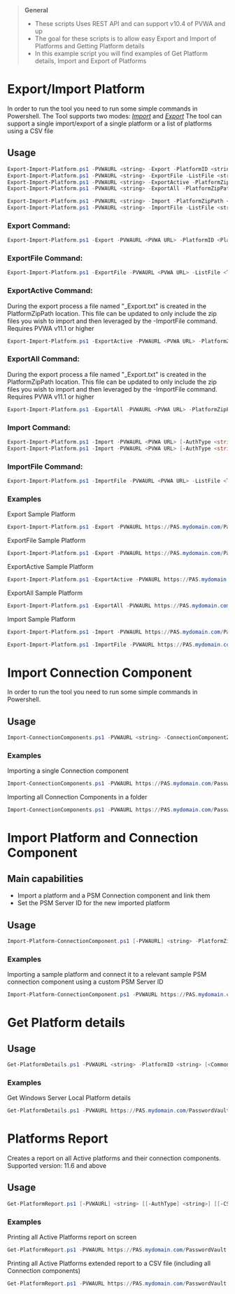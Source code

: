 > **General**
> - These scripts Uses REST API and can support v10.4 of PVWA and up
> - The goal for these scripts is to allow easy Export and Import of Platforms and Getting Platform details
> - In this example script you will find examples of Get Platform details, Import and Export of Platforms

# Export/Import Platform
In order to run the tool you need to run some simple commands in Powershell.
The Tool supports two modes: [*Import*](#import-command) and [*Export*](#export-command)
The tool can support a single import/export of a single platform or a list of platforms using a CSV file

## Usage
```powershell
Export-Import-Platform.ps1 -PVWAURL <string> -Export -PlatformID <string> -PlatformZipPath <string> [<CommonParameters>]
Export-Import-Platform.ps1 -PVWAURL <string> -ExportFile -ListFile <string> -PlatformZipPath <string> [<CommonParameters>]
Export-Import-Platform.ps1 -PVWAURL <string> -ExportActive -PlatformZipPath <string> [<CommonParameters>]
Export-Import-Platform.ps1 -PVWAURL <string> -ExportAll -PlatformZipPath <string> [<CommonParameters>]

Export-Import-Platform.ps1 -PVWAURL <string> -Import -PlatformZipPath <string> [<CommonParameters>]
Export-Import-Platform.ps1 -PVWAURL <string> -ImportFile -ListFile <string> [<CommonParameters>]
```


### Export Command:
```powershell
Export-Import-Platform.ps1 -Export -PVWAURL <PVWA URL> -PlatformID <Platform ID> -PlatformZipPath <The path to save the Platform ZIP output>
```
### ExportFile Command:
```powershell
Export-Import-Platform.ps1 -ExportFile -PVWAURL <PVWA URL> -ListFile <The path to the txt file with the PlatformID to export> -PlatformZipPath <The path to save the Platform ZIP output>
```

### ExportActive Command:
During the export process a file named "_Export.txt" is created in the PlatformZipPath location. This file can be updated to only include the zip files you wish to import and then leveraged by the -ImportFile command.
Requires PVWA v11.1 or higher
```powershell
Export-Import-Platform.ps1 -ExportActive -PVWAURL <PVWA URL> -PlatformZipPath <The path to save the Platform ZIP files>
```
### ExportAll Command:
During the export process a file named "_Export.txt" is created in the PlatformZipPath location. This file can be updated to only include the zip files you wish to import and then leveraged by the -ImportFile command.
Requires PVWA v11.1 or higher
```powershell
Export-Import-Platform.ps1 -ExportAll -PVWAURL <PVWA URL> -PlatformZipPath <The path to save the Platform ZIP files>
```

### Import Command:
```powershell
Export-Import-Platform.ps1 -Import -PVWAURL <PVWA URL> [-AuthType <string>] -PlatformZipPath <The path of the Platform ZIP to import> [<CommonParameters>]
Export-Import-Platform.ps1 -Import -PVWAURL <PVWA URL> [-AuthType <string>] -Bulk -CSVPath <The path of the CSV for import> [<CommonParameters>]
```
### ImportFile Command:
```powershell
Export-Import-Platform.ps1 -ImportFile -PVWAURL <PVWA URL> -ListFile <The path to the txt file with the ZIP files to import>
```

### Examples
Export Sample Platform
```powershell
Export-Import-Platform.ps1 -Export -PVWAURL https://PAS.mydomain.com/PasswordVault -PlatformID SamplePlatform -PlatformZipPath C:\Temp\Export-SamplePlatform.zip
```

ExportFile Sample Platform
```powershell
Export-Import-Platform.ps1 -Export -PVWAURL https://PAS.mydomain.com/PasswordVault -ListFile C:\Temp\ListFileExport.txt -PlatformZipPath C:\Temp\
```

ExportActive Sample Platform
```powershell
Export-Import-Platform.ps1 -ExportActive -PVWAURL https://PAS.mydomain.com/PasswordVault -PlatformZipPath C:\Temp\
```

ExportAll Sample Platform
```powershell
Export-Import-Platform.ps1 -ExportAll -PVWAURL https://PAS.mydomain.com/PasswordVault  -PlatformZipPath C:\Temp\
```

Import Sample Platform
```powershell
Export-Import-Platform.ps1 -Import -PVWAURL https://PAS.mydomain.com/PasswordVault -PlatformZipPath C:\Temp\SamplePlatform.zip
```

```powershell
Export-Import-Platform.ps1 -ImportFile -PVWAURL https://PAS.mydomain.com/PasswordVault -ListFile C:\Temp\ListFileImport.txt
```

# Import Connection Component
In order to run the tool you need to run some simple commands in Powershell.

## Usage
```powershell
Import-ConnectionComponents.ps1 -PVWAURL <string> -ConnectionComponentZipPath <string> -ConnectionComponentFolderPath <string> [<CommonParameters>]
```

### Examples
Importing a single Connection component
```powershell
Import-ConnectionComponents.ps1 -PVWAURL https://PAS.mydomain.com/PasswordVault -ConnectionComponentZipPath C:\Temp\SampleConnectionComponent.zip
```
Importing all Connection Components in a folder
```powershell
Import-ConnectionComponents.ps1 -PVWAURL https://PAS.mydomain.com/PasswordVault -ConnectionComponentFolderPath C:\Temp\DownloadedConnectionComponents\
```

# Import Platform and Connection Component
## Main capabilities
- Import a platform and a PSM Connection component and link them
- Set the PSM Server ID for the new imported platform

## Usage
```powershell
Import-Platform-ConnectionComponent.ps1 [-PVWAURL] <string> -PlatformZipPath <string> -ConnectionComponentZipPath <string> [-PSMServerID] <string> [<CommonParameters>]
```

### Examples
Importing a sample platform and connect it to a relevant sample PSM connection component using a custom PSM Server ID
```powershell
Import-Platform-ConnectionComponent.ps1 -PVWAURL https://PAS.mydomain.com/PasswordVault -PlatformZipPath C:\Temp\SamplePlatform.zip -ConnectionComponentZipPath C:\Temp\SampleConnectionComponent.zip -PSMServerID PSMServer_MyPSMSRV
```

# Get Platform details
## Usage
```powershell
Get-PlatformDetails.ps1 -PVWAURL <string> -PlatformID <string> [<CommonParameters>]
```

### Examples
Get Windows Server Local Platform details
```powershell
Get-PlatformDetails.ps1 -PVWAURL https://PAS.mydomain.com/PasswordVault -PlatformID WinServerLocal
```

# Platforms Report
Creates a report on all Active platforms and their connection components.
Supported version: 11.6 and above

## Usage
```powershell
Get-PlatformReport.ps1 [-PVWAURL] <string> [[-AuthType] <string>] [[-CSVPath] <string>] [-ExtendedReport] [-DisableSSLVerify] [<CommonParameters>]
```

### Examples
Printing all Active Platforms report on screen
```powershell
Get-PlatformReport.ps1 -PVWAURL https://PAS.mydomain.com/PasswordVault 
```

Printing all Active Platforms extended report to a CSV file (including all Connection components)
```powershell
Get-PlatformReport.ps1 -PVWAURL https://PAS.mydomain.com/PasswordVault -ExtendedReport -CSVPath "C:\CyberArk\Platforms\Active_Platforms_August-2020.csv"
```
